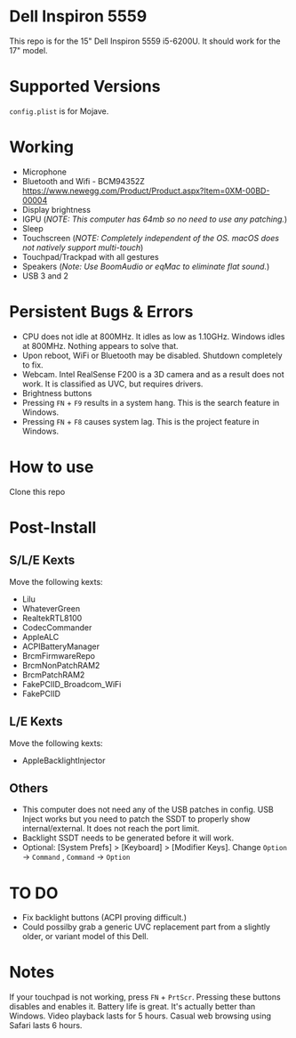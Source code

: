 # Dell Inspiron 5559

This repo is for the 15" Dell Inspiron 5559 i5-6200U. It should work for the 17" model.

# Supported Versions

`config.plist` is for Mojave.

# Working

* Microphone
* Bluetooth and Wifi - BCM94352Z https://www.newegg.com/Product/Product.aspx?Item=0XM-00BD-00004
* Display brightness
* IGPU (*NOTE: This computer has 64mb so no need to use any patching.*)
* Sleep
* Touchscreen (*NOTE: Completely independent of the OS. macOS does not natively support multi-touch*)
* Touchpad/Trackpad with all gestures
* Speakers (*Note: Use BoomAudio or eqMac to eliminate flat sound.*)
* USB 3 and 2

# Persistent Bugs & Errors

* CPU does not idle at 800MHz. It idles as low as 1.10GHz. Windows idles at 800MHz. Nothing appears to solve that.
* Upon reboot, WiFi or Bluetooth may be disabled. Shutdown completely to fix.
* Webcam. Intel RealSense F200 is a 3D camera and as a result does not work. It is classified as UVC, but requires drivers.
* Brightness buttons
* Pressing `FN` + `F9` results in a system hang. This is the search feature in Windows.
* Pressing `FN` + `F8` causes system lag. This is the project feature in Windows. 

# How to use

Clone this repo

# Post-Install

## S/L/E Kexts

Move the following kexts:
* Lilu
* WhateverGreen
* RealtekRTL8100
* CodecCommander
* AppleALC
* ACPIBatteryManager
* BrcmFirmwareRepo
* BrcmNonPatchRAM2
* BrcmPatchRAM2
* FakePCIID_Broadcom_WiFi
* FakePCIID

## L/E Kexts

Move the following kexts:
* AppleBacklightInjector

## Others

* This computer does not need any of the USB patches in config. USB Inject works but you need to patch the SSDT to properly show internal/external. It does not reach the port limit.
* Backlight SSDT needs to be generated before it will work.
* Optional: [System Prefs] > [Keyboard] > [Modifier Keys]. Change `Option` -> `Command` , `Command` -> `Option`

# TO DO

* Fix backlight buttons (ACPI proving difficult.)
* Could possilby grab a generic UVC replacement part from a slightly older, or variant model of this Dell.

# Notes

If your touchpad is not working, press `FN` + `PrtScr`. Pressing these buttons disables and enables it. Battery life is great. It's actually better than Windows. Video playback lasts for 5 hours. Casual web browsing using Safari lasts 6 hours.
